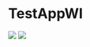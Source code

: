 # TestAppWI
<img src = "https://mya3qa.bl.files.1drv.com/y4mygPA4H1JEUtNd_kUMUU0eLFOdUnAp9fqRSgRPnI4J8s31Wij72qZxy3plg95giMxwVeHJsc7Cgc3OTqQR5u0yoTYSw-Y3QXU6H0AmW96SJu2P3H39-3cLR4VWAnhD-6tqXN5tscfqAERQuh63WF0X6XU6LVFQOUEIxYnSQZy3ZSava89HgzKF13dNDBv7pqnL8bcmoF58ak5QK-k9Pc3ug"/>
<img src = "https://mya3qa.bl.files.1drv.com/y4mbkcShxRXlVlrNhEfKqL9MGdRKOG3wlR1CVRelopJb_QYgLDPSAa22fbiSP6vNdC7Au20C9V4jsJW45AJw9oyQ0s54YmB5POV9Oqr5fbGOR2H_zE_M2Z1H7pXtxv8QmkOMBZHFN70e6EZh0MHdTocS-Oo8vmOpnmUgctvMPd0tL3ZPYWNPGWxq4FioufWHy9DJby3lP0s7sOJk37QVaZE6w"/>

